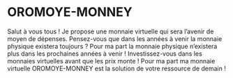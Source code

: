 # OROMOYE-MONNEY
Salut à vous tous ! Je propose une monnaie virtuelle qui sera l’avenir de moyen de dépenses. Pensez-vous que dans les années à venir la monnaie physique existera toujours ? Pour ma part la monnaie physique n’existera plus dans les prochaines années à venir ! Investissez-vous dans les monnaies virtuelles avant que les prix monte ! Pour ma part ma monnaie virtuelle OROMOYE-MONNEY est la solution de votre ressource de demain ! 
